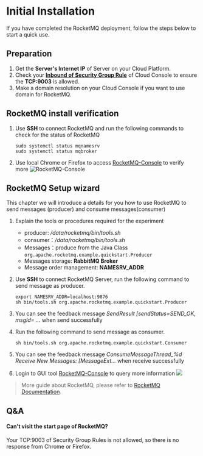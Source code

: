 # Initial Installation

If you have completed the RocketMQ deployment, follow the steps below to start a quick use.

## Preparation

1. Get the **Server's Internet IP** of Server on your Cloud Platform.
2. Check your **[Inbound of Security Group Rule](https://support.websoft9.com/docs/faq/tech-instance.html)** of Cloud Console to ensure the **TCP:9003** is allowed.
3. Make a domain resolution on your Cloud Console if you want to use domain for RocketMQ.

## RocketMQ install verification

1. Use **SSH** to connect RocketMQ and run the following commands to check for the status of RocketMQ
   ```
   sudo systemctl status mqnamesrv
   sudo systemctl status mqbroker
   ```
2. Use local Chrome or Firefox to access [RocketMQ-Console](/zh/solution-gui.md) to verify more
   ![RocketMQ-Console](https://libs.websoft9.com/Websoft9/DocsPicture/en/rocketmq/rocketmq-console-websoft9.png)


## RocketMQ Setup wizard

This chapter we will introduce a details for you how to use RocketMQ to send messages (producer) and consume messages(consumer)  

1. Explain the tools or procedures required for the experiment

   * producer: */data/rocketmq/bin/tools.sh*
   * consumer：*/data/rocketmq/bin/tools.sh*
   * Messages：produce from the Java Class `org.apache.rocketmq.example.quickstart.Producer`  
   * Messages storage:  **RabbitMQ Broker**
   * Message order management: **NAMESRV_ADDR** 

2. Use **SSH** to connect RocketMQ Server, run the following command to send message as producer.
   ```
   export NAMESRV_ADDR=localhost:9876
   sh bin/tools.sh org.apache.rocketmq.example.quickstart.Producer
   ```

3. You can see the feedback message *SendResult [sendStatus=SEND_OK, msgId= ...* when send successfully

4. Run the following command to send message as consumer.
   ```
   sh bin/tools.sh org.apache.rocketmq.example.quickstart.Consumer
   ```
5. You can see the feedback message *ConsumeMessageThread_%d Receive New Messages: [MessageExt...* when receive successfully

6. Login to GUI tool [RocketMQ-Console](/zh/solution-gui.md) to query more information
   ![](https://libs.websoft9.com/Websoft9/DocsPicture/en/rocketmq/rocketmq-send-websoft9.png)

> More guide about RocketMQ, please refer to [RocketMQ Documentation](http://rocketmq.apache.org/docs/quick-start/).

## Q&A

#### Can't visit the start page of RocketMQ?

Your TCP:9003 of Security Group Rules is not allowed, so there is no response from Chrome or Firefox.
